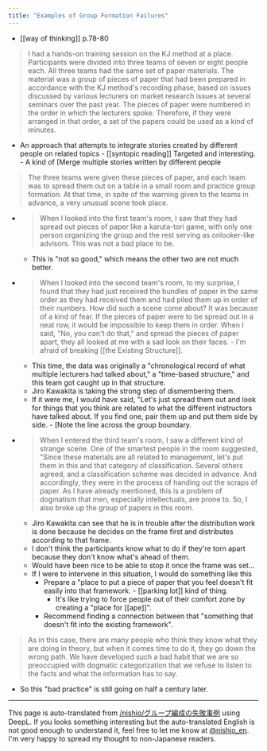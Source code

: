 ```yaml
---
title: "Examples of Group Formation Failures"
---
```


- [[way of thinking]]  p.78-80
> I had a hands-on training session on the KJ method at a place. Participants were divided into three teams of seven or eight people each. All three teams had the same set of paper materials.
> The material was a group of pieces of paper that had been prepared in accordance with the KJ method's recording phase, based on issues discussed by various lecturers on market research issues at several seminars over the past year. The pieces of paper were numbered in the order in which the lecturers spoke. Therefore, if they were arranged in that order, a set of the papers could be used as a kind of minutes.
- An approach that attempts to integrate stories created by different people on related topics
        - [[syntopic reading]] Targeted and interesting.
        - A kind of [Merge multiple stories written by different people

> The three teams were given these pieces of paper, and each team was to spread them out on a table in a small room and practice group formation. At that time, in spite of the warning given to the teams in advance, a very unusual scene took place.
- > When I looked into the first team's room, I saw that they had spread out pieces of paper like a karuta-tori game, with only one person organizing the group and the rest serving as onlooker-like advisors. This was not a bad place to be.
    - This is "not so good," which means the other two are not much better.

- > When I looked into the second team's room, to my surprise, I found that they had just received the bundles of paper in the same order as they had received them and had piled them up in order of their numbers. How did such a scene come about? It was because of a kind of fear. If the pieces of paper were to be spread out in a neat row, it would be impossible to keep them in order. When I said, "No, you can't do that," and spread the pieces of paper apart, they all looked at me with a sad look on their faces.
        - I'm afraid of breaking [[the Existing Structure]].
    - This time, the data was originally a "chronological record of what multiple lecturers had talked about," a "time-based structure," and this team got caught up in that structure.
    - Jiro Kawakita is taking the strong step of dismembering them.
    - If it were me, I would have said, "Let's just spread them out and look for things that you think are related to what the different instructors have talked about. If you find one, pair them up and put them side by side.
            - [Note the line across the group boundary.

- > When I entered the third team's room, I saw a different kind of strange scene. One of the smartest people in the room suggested, "Since these materials are all related to management, let's put them in this and that category of classification. Several others agreed, and a classification scheme was decided in advance. And accordingly, they were in the process of handing out the scraps of paper. As I have already mentioned, this is a problem of dogmatism that men, especially intellectuals, are prone to. So, I also broke up the group of papers in this room.
    - Jiro Kawakita can see that he is in trouble after the distribution work is done because he decides on the frame first and distributes according to that frame.
    - I don't think the participants know what to do if they're torn apart because they don't know what's ahead of them.
    - Would have been nice to be able to stop it once the frame was set...
    - If I were to intervene in this situation, I would do something like this
        - Prepare a "place to put a piece of paper that you feel doesn't fit easily into that framework.
                - [[parking lot]] kind of thing.
            - It's like trying to force people out of their comfort zone by creating a "place for [[ape]]".
        - Recommend finding a connection between that "something that doesn't fit into the existing framework".

> As in this case, there are many people who think they know what they are doing in theory, but when it comes time to do it, they go down the wrong path. We have developed such a bad habit that we are so preoccupied with dogmatic categorization that we refuse to listen to the facts and what the information has to say.
- So this "bad practice" is still going on half a century later.

---
This page is auto-translated from [/nishio/グループ編成の失敗事例](https://scrapbox.io/nishio/グループ編成の失敗事例) using DeepL. If you looks something interesting but the auto-translated English is not good enough to understand it, feel free to let me know at [@nishio_en](https://twitter.com/nishio_en). I'm very happy to spread my thought to non-Japanese readers.